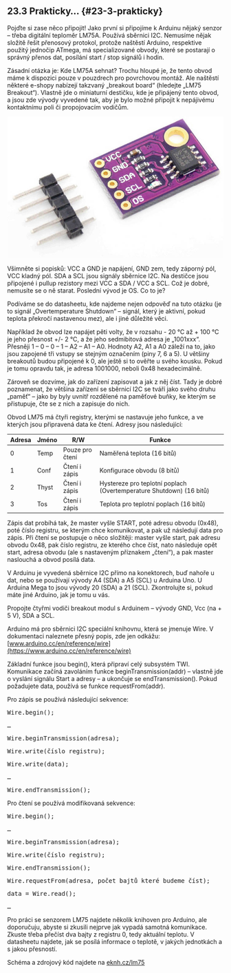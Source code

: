 ## 23.3 Prakticky… {#23-3-prakticky}

Pojďte si zase něco připojit! Jako první si připojíme k Arduinu nějaký senzor – třeba digitální teploměr LM75A. Používá sběrnici I2C. Nemusíme nějak složitě řešit přenosový protokol, protože naštěstí Arduino, respektive použitý jednočip ATmega, má specializované obvody, které se  postarají o správný přenos dat, posílání start / stop signálů i hodin.

Zásadní otázka je: Kde LM75A sehnat? Trochu hloupé je, že tento obvod máme k dispozici pouze v pouzdrech pro povrchovou montáž. Ale naštěstí některé e-shopy nabízejí takzvaný „breakout board“ (hledejte „LM75 Breakout“). Vlastně jde o miniaturní destičku, kde je připájený tento obvod, a jsou zde vývody vyvedené tak, aby je bylo možné připojit k nepájivému kontaktnímu poli či propojovacím vodičům.

![286-1.jpeg](../images/00083.jpeg)

Všimněte si popisků: VCC a GND je napájení, GND zem, tedy záporný pól, VCC kladný pól. SDA a SCL jsou signály sběrnice I2C. Na destičce jsou připojené i pullup rezistory mezi VCC a SDA / VCC a SCL. Což je dobré, nemusíte se o ně starat. Poslední vývod je OS. Co to je?

Podíváme se do datasheetu, kde najdeme nejen odpověď na tuto otázku (je to signál „Overtemperature Shutdown“ – signál, který je aktivní, pokud teplota překročí nastavenou mez), ale i jiné důležité věci.

Například že obvod lze napájet pěti volty, že v rozsahu - 20 °C až + 100 °C je jeho přesnost +/- 2 °C, a že jeho sedmibitová adresa je „1001xxx“. Přesněji 1 – 0 – 0 – 1 – A2 – A1 – A0\. Hodnoty A2, A1 a A0 záleží na to, jako jsou zapojené tři vstupy se stejným označením (piny 7, 6 a 5). U většiny breakoutů budou připojené k 0, ale ještě si to ověřte u svého kousku. Pokud je tomu opravdu tak, je adresa 1001000, neboli 0x48 hexadecimálně.

Zároveň se dozvíme, jak do zařízení zapisovat a jak z něj číst. Tady je dobré poznamenat, že většina zařízení se sběrnicí I2C se tváří jako svého druhu „paměť“ – jako by byly uvnitř rozdělené na paměťové buňky, ke kterým se přistupuje, čte se z nich a zapisuje do nich.

Obvod LM75 má čtyři registry, kterými se nastavuje jeho funkce, a ve kterých jsou připravená data ke čtení. Adresy jsou následující:

| Adresa | Jméno | R/W | Funkce |
| --- | --- | --- | --- |
| 0 | Temp | Pouze pro čtení | Naměřená teplota (16 bitů) |
| 1 | Conf | Čtení i zápis | Konfigurace obvodu (8 bitů) |
| 2 | Thyst | Čtení i zápis | Hystereze pro teplotní poplach (Overtemperature Shutdown) (16 bitů) |
| 3 | Tos | Čtení i zápis | Teplota pro teplotní poplach (16 bitů) |

Zápis dat probíhá tak, že master vyšle START, poté adresu obvodu (0x48), poté číslo registru, se kterým chce komunikovat, a pak už následují data pro zápis. Při čtení se postupuje o něco složitěji: master vyšle start, pak adresu obvodu 0x48, pak číslo registru, ze kterého chce číst, nato následuje opět start, adresa obvodu (ale s nastaveným příznakem „čtení“), a pak master naslouchá a obvod posílá data.

V Arduinu je vyvedená sběrnice I2C přímo na konektorech, buď nahoře u dat, nebo se používají vývody A4 (SDA) a A5 (SCL) u Arduina Uno. U Arduina Mega to jsou vývody 20 (SDA) a 21 (SCL). Zkontrolujte si, pokud máte jiné Arduino, jak je tomu u vás.

Propojte čtyřmi vodiči breakout modul s Arduinem – vývody GND, Vcc (na + 5 V), SDA a SCL.

Arduino má pro sběrnici I2C speciální knihovnu, která se jmenuje Wire. V dokumentaci naleznete přesný popis, zde jen odkážu: [www.arduino.cc/en/reference/wire](https://www.arduino.cc/en/reference/wire)

Základní funkce jsou begin(), která připraví celý subsystém TWI. Komunikace začíná zavoláním funkce beginTransmission(addr) – vlastně jde o vyslání signálu Start a adresy – a ukončuje se endTransmission(). Pokud požadujete data, používá se funkce requestFrom(addr).

Pro zápis se používá následující sekvence:

<pre class="kod">Wire.begin();</pre>

<pre class="kod">…</pre>

<pre class="kod">Wire.beginTransmission(adresa);</pre>

<pre class="kod">Wire.write(číslo registru);</pre>

<pre class="kod">Wire.write(data);</pre>

<pre class="kod">…</pre>

<pre class="kod">Wire.endTransmission();</pre>

Pro čtení se používá modifikovaná sekvence:

<pre class="kod">Wire.begin();</pre>

<pre class="kod">…</pre>

<pre class="kod">Wire.beginTransmission(adresa);</pre>

<pre class="kod">Wire.write(číslo registru);</pre>

<pre class="kod">Wire.endTransmission();</pre>

<pre class="kod">Wire.requestFrom(adresa, počet bajtů které budeme číst);</pre>

<pre class="kod">data = Wire.read();</pre>

<pre class="kod">…</pre>

Pro práci se senzorem LM75 najdete několik knihoven pro Arduino, ale doporučuju, abyste si zkusili nejprve jak vypadá samotná komunikace. Zkuste třeba přečíst dva bajty z registru 0, tedy aktuální teplotu. V datasheetu najdete, jak se posílá informace o teplotě, v jakých jednotkách a s jakou přesností.

Schéma a zdrojový kód najdete na [eknh.cz/lm75](https://eknh.cz/lm75)
